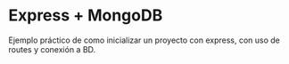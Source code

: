 # Express + MongoDB

Ejemplo práctico de como inicializar un proyecto con express, con uso de routes y conexión a BD.
